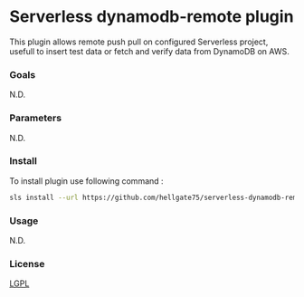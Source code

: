 # Serverless dynamodb-remote plugin

This plugin allows remote push pull on configured Serverless project, usefull to insert test data or fetch and verify data from DynamoDB on AWS.


### Goals ###

N.D.


### Parameters ###

N.D.


### Install ###

To install plugin use following command :
```bash
sls install --url https://github.com/hellgate75/serverless-dynamodb-remote.git
```


### Usage ###

N.D.


### License ###

[LGPL](/LICENSE)
